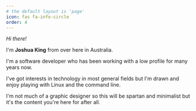 ```yaml
---
# the default layout is 'page'
icon: fas fa-info-circle
order: 4
---
```


*Hi there!*

I'm **Joshua King** from over here in Australia.

I'm a software developer who has been working with a low profile for many years now.

I've got interests in technology in most general fields but I'm drawn and enjoy playing with Linux and the command line.

I'm not much of a graphic designer so this will be spartan and minimalist but it's the content you're here for after all.

